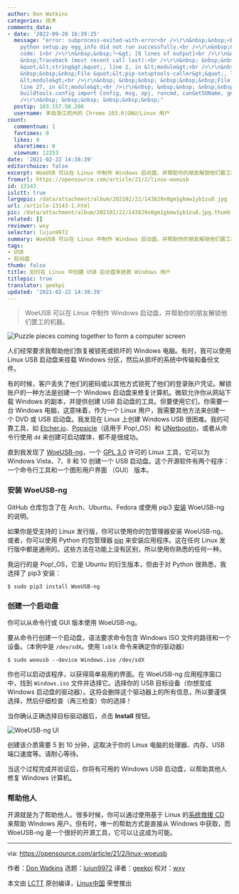 ```yaml
---
author: Don Watkins
categories: 技术
comments_data:
- date: '2022-09-28 16:39:25'
  message: "error: subprocess-exited-with-error<br />\r\n&nbsp;&nbsp;<br />\r\n&nbsp;&nbsp;×
    python setup.py egg_info did not run successfully.<br />\r\n&nbsp;&nbsp;│ exit
    code: 1<br />\r\n&nbsp;&nbsp;╰─&gt; [8 lines of output]<br />\r\n&nbsp; &nbsp;&nbsp;
    &nbsp;Traceback (most recent call last):<br />\r\n&nbsp; &nbsp;&nbsp; &nbsp;&nbsp;&nbsp;File
    &quot;&lt;string&gt;&quot;, line 2, in &lt;module&gt;<br />\r\n&nbsp; &nbsp;&nbsp;
    &nbsp;&nbsp;&nbsp;File &quot;&lt;pip-setuptools-caller&gt;&quot;, line 34, in
    &lt;module&gt;<br />\r\n&nbsp; &nbsp;&nbsp; &nbsp;&nbsp;&nbsp;File &quot;/tmp/pip-install-ynjxcvjv/wxpython_f52d26d3dd6d4a619a8c83d5805524e4/setup.py&quot;,
    line 27, in &lt;module&gt;<br />\r\n&nbsp; &nbsp;&nbsp; &nbsp;&nbsp; &nbsp; from
    buildtools.config import Config, msg, opj, runcmd, canGetSOName, getSOName<br
    />\r\n&nbsp; &nbsp;&nbsp; &nbsp;&nbsp;&nbsp;"
  postip: 183.157.56.206
  username: 来自浙江杭州的 Chrome 103.0|GNU/Linux 用户
count:
  commentnum: 1
  favtimes: 0
  likes: 0
  sharetimes: 0
  viewnum: 12253
date: '2021-02-22 14:38:39'
editorchoice: false
excerpt: WoeUSB 可以在 Linux 中制作 Windows 启动盘，并帮助你的朋友解锁他们罢工的机器。
fromurl: https://opensource.com/article/21/2/linux-woeusb
id: 13143
islctt: true
largepic: /data/attachment/album/202102/22/143829x0gm1gkmw1yb1zu8.jpg
url: /article-13143-1.html
pic: /data/attachment/album/202102/22/143829x0gm1gkmw1yb1zu8.jpg.thumb.jpg
related: []
reviewer: wxy
selector: lujun9972
summary: WoeUSB 可以在 Linux 中制作 Windows 启动盘，并帮助你的朋友解锁他们罢工的机器。
tags:
- USB
- 启动盘
thumb: false
title: 如何在 Linux 中创建 USB 启动盘来拯救 Windows 用户
titlepic: true
translator: geekpi
updated: '2021-02-22 14:38:39'
---
```



> 
> WoeUSB 可以在 Linux 中制作 Windows 启动盘，并帮助你的朋友解锁他们罢工的机器。
> 
> 
> 


![](/data/attachment/album/202102/22/143829x0gm1gkmw1yb1zu8.jpg "Puzzle pieces coming together to form a computer screen")


人们经常要求我帮助他们恢复被锁死或损坏的 Windows 电脑。有时，我可以使用 Linux USB 启动盘来挂载 Windows 分区，然后从损坏的系统中传输和备份文件。


有的时候，客户丢失了他们的密码或以其他方式锁死了他们的登录账户凭证。解锁账户的一种方法是创建一个 Windows 启动盘来修复计算机。微软允许你从网站下载 Windows 的副本，并提供创建 USB 启动盘的工具。但要使用它们，你需要一台 Windows 电脑，这意味着，作为一个 Linux 用户，我需要其他方法来创建一个 DVD 或 USB 启动盘。我发现在 Linux 上创建 Windows USB 很困难。我的可靠工具，如 [Etcher.io](https://etcher.io/)、[Popsicle](https://github.com/pop-os/popsicle)（适用于 Pop!\_OS）和 [UNetbootin](https://github.com/unetbootin/unetbootin)，或者从命令行使用 `dd` 来创建可启动媒体，都不是很成功。


直到我发现了 [WoeUSB-ng](https://github.com/WoeUSB/WoeUSB-ng)，一个 [GPL 3.0](https://github.com/WoeUSB/WoeUSB-ng/blob/master/COPYING) 许可的 Linux 工具，它可以为 Windows Vista、7、8 和 10 创建一个 USB 启动盘。这个开源软件有两个程序：一个命令行工具和一个图形用户界面 （GUI） 版本。


### 安装 WoeUSB-ng


GitHub 仓库包含了在 Arch、Ubuntu、Fedora 或使用 pip3 [安装](https://github.com/WoeUSB/WoeUSB-ng#installation) WoeUSB-ng 的说明。


如果你是受支持的 Linux 发行版，你可以使用你的包管理器安装 WoeUSB-ng。或者，你可以使用 Python 的包管理器 [pip](https://opensource.com/downloads/pip-cheat-sheet) 来安装应用程序。这在任何 Linux 发行版中都是通用的。这些方法在功能上没有区别，所以使用你熟悉的任何一种。


我运行的是 Pop!\_OS，它是 Ubuntu 的衍生版本，但由于对 Python 很熟悉，我选择了 pip3 安装：



```
$ sudo pip3 install WoeUSB-ng

```

### 创建一个启动盘


你可以从命令行或 GUI 版本使用 WoeUSB-ng。


要从命令行创建一个启动盘，语法要求命令包含 Windows ISO 文件的路径和一个设备。（本例中是 `/dev/sdX`。使用 `lsblk` 命令来确定你的驱动器）



```
$ sudo woeusb --device Windows.iso /dev/sdX

```

你也可以启动该程序，以获得简单易用的界面。在 WoeUSB-ng 应用程序窗口中，找到 `Windows.iso` 文件并选择它。选择你的 USB 目标设备（你想变成 Windows 启动盘的驱动器）。这将会删除这个驱动器上的所有信息，所以要谨慎选择，然后仔细检查（再三检查）你的选择！


当你确认正确选择目标驱动器后，点击 **Install** 按钮。


![WoeUSB-ng UI](/data/attachment/album/202102/22/143841fxgvmacbxwllx0ia.png "WoeUSB-ng UI")


创建该介质需要 5 到 10 分钟，这取决于你的 Linux 电脑的处理器、内存、USB 端口速度等。请耐心等待。


当这个过程完成并验证后，你将有可用的 Windows USB 启动盘，以帮助其他人修复 Windows 计算机。


### 帮助他人


开源就是为了帮助他人。很多时候，你可以通过使用基于 Linux 的[系统救援 CD](https://www.system-rescue.org/) 来帮助 Windows 用户。但有时，唯一的帮助方式是直接从 Windows 中获取，而 WoeUSB-ng 是一个很好的开源工具，它可以让这成为可能。




---


via: <https://opensource.com/article/21/2/linux-woeusb>


作者：[Don Watkins](https://opensource.com/users/don-watkins) 选题：[lujun9972](https://github.com/lujun9972) 译者：[geekpi](https://github.com/geekpi) 校对：[wxy](https://github.com/wxy)


本文由 [LCTT](https://github.com/LCTT/TranslateProject) 原创编译，[Linux中国](https://linux.cn/) 荣誉推出